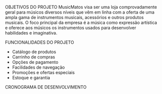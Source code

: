 OBJETIVOS DO PROJETO
MusicMatos visa ser uma loja comprovadamente geral para músicos diversos níveis que vêm em linha com a oferta de uma ampla gama de instrumentos musicais, acessórios e outros produtos musicais. O foco principal da empresa é a música como expressão artística e oferece aos músicos os instrumentos usados para desenvolver habilidades e imaginativa.

FUNCIONALIDADES DO PROJETO
* Catálogo de produtos
* Carrinho de compras
* Opções de pagamento
* Facilidades de navegação
* Promoções e ofertas especiais
* Estoque e garantia

CRONOGRAMA DE DESENVOLVIMENTO
